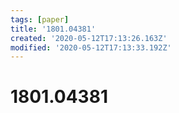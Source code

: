 ```yaml
---
tags: [paper]
title: '1801.04381'
created: '2020-05-12T17:13:26.163Z'
modified: '2020-05-12T17:13:33.192Z'
---
```


# 1801.04381
